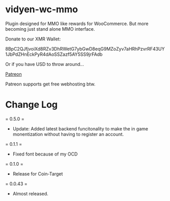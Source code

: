 # vidyen-wc-mmo

Plugin designed for MMO like rewards for WooCommerce. But more becoming just stand alone MMO interface.

Donate to our XMR Wallet:

8BpC2QJfjvoiXd8RZv3DhRWetG7ybGwD8eqG9MZoZyv7aHRhPzvrRF43UY1JbPdZHnEckPyR4dAoSSZazf5AY5SS9jrFAdb

Or if you have USD to throw around...

[Patreon](https://www.patreon.com/vidyen)

Patreon supports get free webhosting btw.

# Change Log

= 0.5.0 =

- Update: Added latest backend funcitonality to make the in game monentization without having to register an account.

= 0.1.1 =

- Fixed font because of my OCD

= 0.1.0 =

- Release for Coin-Target

= 0.0.43 =

- Almost released.
